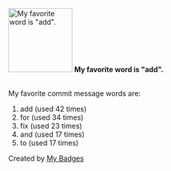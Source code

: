 <img src="https://github.com/my-badges/my-badges/blob/master/src/all-badges/favorite-word/favorite-word.png?raw=true" alt="My favorite word is &quot;add&quot;." title="My favorite word is &quot;add&quot;." width="128">
<strong>My favorite word is &quot;add&quot;.</strong>
<br><br>

My favorite commit message words are:

1. add (used 42 times)
2. for (used 34 times)
3. fix (used 23 times)
4. and (used 17 times)
5. to (used 17 times)


Created by <a href="https://github.com/my-badges/my-badges">My Badges</a>